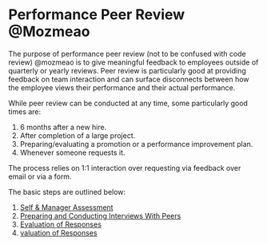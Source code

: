 # Performance Peer Review @Mozmeao

The purpose of performance peer review (not to be confused with code review) @mozmeao is to give meaningful feedback to employees outside of quarterly or yearly reviews. Peer review is particularly good at providing feedback on team interaction and can surface disconnects between how the employee views their performance and their actual performance.

While peer review can be conducted at any time, some particularly good times are:

1. 6 months after a new hire.
2. After completion of a large project.
3. Preparing/evaluating a promotion or a performance improvement plan.
4. Whenever someone requests it.

The process relies on 1:1 interaction over requesting via feedback over email or via a form. 

The basic steps are outlined below:

1. [Self & Manager Assessment](self_manager_assessment.md)
2. [Preparing and Conducting Interviews With Peers](conduct_peer_review.md)
3. [Evaluation of Responses](evaluate_responses.md)
4. [valuation of Responses](employee_review.md)
